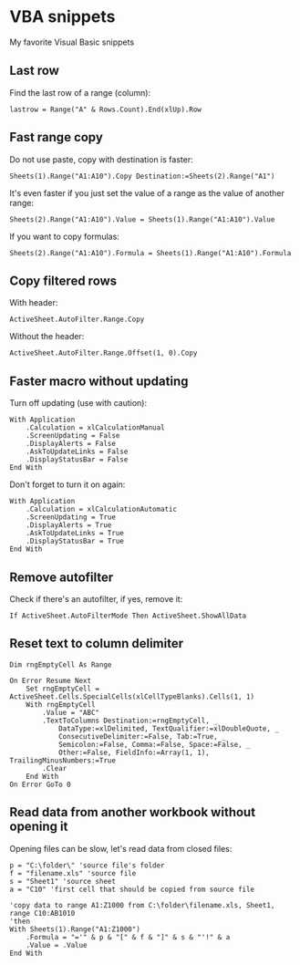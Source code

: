 # VBA snippets
My favorite Visual Basic snippets

## Last row

Find the last row of a range (column):

    lastrow = Range("A" & Rows.Count).End(xlUp).Row

## Fast range copy

Do not use paste, copy with destination is faster:

    Sheets(1).Range("A1:A10").Copy Destination:=Sheets(2).Range("A1")

It's even faster if you just set the value of a range as the value of another range:

    Sheets(2).Range("A1:A10").Value = Sheets(1).Range("A1:A10").Value

If you want to copy formulas:

    Sheets(2).Range("A1:A10").Formula = Sheets(1).Range("A1:A10").Formula

## Copy filtered rows

With header:

    ActiveSheet.AutoFilter.Range.Copy

Without the header:

    ActiveSheet.AutoFilter.Range.Offset(1, 0).Copy

## Faster macro without updating

Turn off updating (use with caution):

    With Application
        .Calculation = xlCalculationManual
        .ScreenUpdating = False
        .DisplayAlerts = False
        .AskToUpdateLinks = False
        .DisplayStatusBar = False
    End With

Don't forget to turn it on again:

    With Application
        .Calculation = xlCalculationAutomatic
        .ScreenUpdating = True
        .DisplayAlerts = True
        .AskToUpdateLinks = True
        .DisplayStatusBar = True
    End With

## Remove autofilter

Check if there's an autofilter, if yes, remove it:

    If ActiveSheet.AutoFilterMode Then ActiveSheet.ShowAllData

## Reset text to column delimiter

    Dim rngEmptyCell As Range

    On Error Resume Next
        Set rngEmptyCell = ActiveSheet.Cells.SpecialCells(xlCellTypeBlanks).Cells(1, 1)
        With rngEmptyCell
            .Value = "ABC"
            .TextToColumns Destination:=rngEmptyCell, _
                DataType:=xlDelimited, TextQualifier:=xlDoubleQuote, _
                ConsecutiveDelimiter:=False, Tab:=True, _
                Semicolon:=False, Comma:=False, Space:=False, _
                Other:=False, FieldInfo:=Array(1, 1), TrailingMinusNumbers:=True
            .Clear
        End With
    On Error GoTo 0

## Read data from another workbook without opening it

Opening files can be slow, let's read data from closed files:

    p = "C:\folder\" 'source file's folder
    f = "filename.xls" 'source file
    s = "Sheet1" 'source sheet
    a = "C10" 'first cell that should be copied from source file

    'copy data to range A1:Z1000 from C:\folder\filename.xls, Sheet1, range C10:AB1010
    'then 
    With Sheets(1).Range("A1:Z1000")
        .Formula = "='" & p & "[" & f & "]" & s & "'!" & a
        .Value = .Value
    End With

